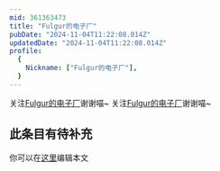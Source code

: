 ```yaml
---
mid: 361363473
title: "Fulgur的电子厂"
pubDate: "2024-11-04T11:22:08.014Z"
updatedDate: "2024-11-04T11:22:08.014Z"
profile:
  {
    Nickname: ["Fulgur的电子厂"],
  }
---
```


关注[Fulgur的电子厂](https://space.bilibili.com/361363473)谢谢喵~ 关注[Fulgur的电子厂](https://space.bilibili.com/361363473)谢谢喵~

## 此条目有待补充
你可以在[这里](https://github.com/Yuhanawa/VTuber.ICU-Content/edit/master/v/Fulgur的电子厂/index.md)编辑本文
